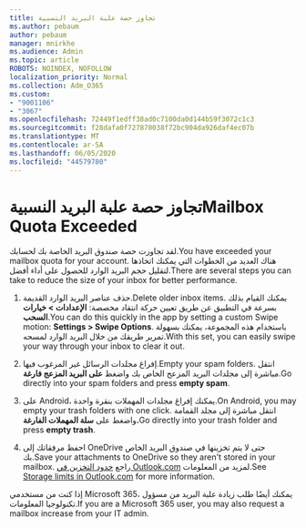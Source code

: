 ```yaml
---
title: تجاوز حصة علبة البريد النسبية
ms.author: pebaum
author: pebaum
manager: mnirkhe
ms.audience: Admin
ms.topic: article
ROBOTS: NOINDEX, NOFOLLOW
localization_priority: Normal
ms.collection: Adm_O365
ms.custom:
- "9001106"
- "3067"
ms.openlocfilehash: 72449f1edff38ad0c7100da0d144b59f3072c1c3
ms.sourcegitcommit: f28dafa0f727870038f72bc904da926daf4ec07b
ms.translationtype: MT
ms.contentlocale: ar-SA
ms.lasthandoff: 06/05/2020
ms.locfileid: "44579780"
---
```

# <a name="mailbox-quota-exceeded"></a><span data-ttu-id="543f1-102">تجاوز حصة علبة البريد النسبية</span><span class="sxs-lookup"><span data-stu-id="543f1-102">Mailbox Quota Exceeded</span></span>

<span data-ttu-id="543f1-103">لقد تجاوزت حصة صندوق البريد الخاصة بك لحسابك.</span><span class="sxs-lookup"><span data-stu-id="543f1-103">You have exceeded your mailbox quota for your account.</span></span> <span data-ttu-id="543f1-104">هناك العديد من الخطوات التي يمكنك اتخاذها لتقليل حجم البريد الوارد للحصول على أداء أفضل.</span><span class="sxs-lookup"><span data-stu-id="543f1-104">There are several steps you can take to reduce the size of your inbox for better performance.</span></span>

1. <span data-ttu-id="543f1-105">حذف عناصر البريد الوارد القديمة.</span><span class="sxs-lookup"><span data-stu-id="543f1-105">Delete older inbox items.</span></span> <span data-ttu-id="543f1-106">يمكنك القيام بذلك بسرعة في التطبيق عن طريق تعيين حركة انتقاد مخصصة: **الإعدادات > خيارات السحب**.</span><span class="sxs-lookup"><span data-stu-id="543f1-106">You can do this quickly in the app by setting a custom Swipe motion: **Settings > Swipe Options**.</span></span> <span data-ttu-id="543f1-107">باستخدام هذه المجموعة، يمكنك بسهولة تمرير طريقك من خلال البريد الوارد لمسحه.</span><span class="sxs-lookup"><span data-stu-id="543f1-107">With this set, you can easily swipe your way through your inbox to clear it out.</span></span>

2. <span data-ttu-id="543f1-108">إفراغ مجلدات الرسائل غير المرغوب فيها.</span><span class="sxs-lookup"><span data-stu-id="543f1-108">Empty your spam folders.</span></span> <span data-ttu-id="543f1-109">انتقل مباشرة إلى مجلدات البريد المزعج الخاص بك واضغط **على البريد المزعج فارغة**.</span><span class="sxs-lookup"><span data-stu-id="543f1-109">Go directly into your spam folders and press **empty spam**.</span></span>

3. <span data-ttu-id="543f1-110">على Android، يمكنك إفراغ مجلدات المهملات بنقرة واحدة.</span><span class="sxs-lookup"><span data-stu-id="543f1-110">On Android, you may empty your trash folders with one click.</span></span> <span data-ttu-id="543f1-111">انتقل مباشرة إلى مجلد القمامة واضغط على **سلة المهملات الفارغة.**</span><span class="sxs-lookup"><span data-stu-id="543f1-111">Go directly into your trash folder and press **empty trash**.</span></span> 

4. <span data-ttu-id="543f1-112">احفظ مرفقاتك إلى OneDrive حتى لا يتم تخزينها في صندوق البريد الخاص بك.</span><span class="sxs-lookup"><span data-stu-id="543f1-112">Save your attachments to OneDrive so they aren't stored in your mailbox.</span></span> <span data-ttu-id="543f1-113">راجع [حدود التخزين في Outlook.com](https://support.office.com/article/storage-limits-in-outlook-com-7ac99134-69e5-4619-ac0b-2d313bba5e9e) لمزيد من المعلومات.</span><span class="sxs-lookup"><span data-stu-id="543f1-113">See [Storage limits in Outlook.com](https://support.office.com/article/storage-limits-in-outlook-com-7ac99134-69e5-4619-ac0b-2d313bba5e9e) for more information.</span></span> 

<span data-ttu-id="543f1-114">إذا كنت من مستخدمي Microsoft 365، يمكنك أيضًا طلب زيادة علبة البريد من مسؤول تكنولوجيا المعلومات.</span><span class="sxs-lookup"><span data-stu-id="543f1-114">If you are a Microsoft 365 user, you may also request a mailbox increase from your IT admin.</span></span>